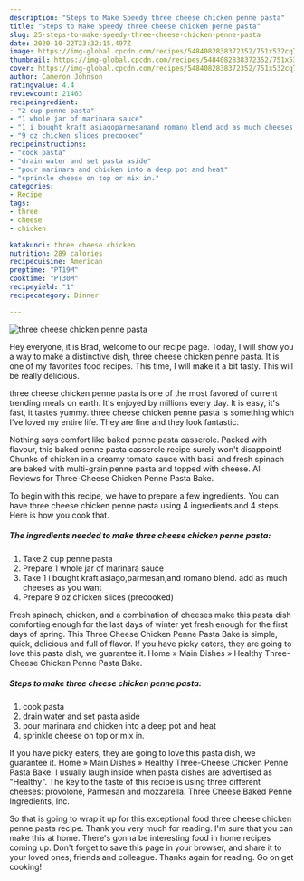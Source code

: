 ```yaml
---
description: "Steps to Make Speedy three cheese chicken penne pasta"
title: "Steps to Make Speedy three cheese chicken penne pasta"
slug: 25-steps-to-make-speedy-three-cheese-chicken-penne-pasta
date: 2020-10-22T23:32:15.497Z
image: https://img-global.cpcdn.com/recipes/5484082838372352/751x532cq70/three-cheese-chicken-penne-pasta-recipe-main-photo.jpg
thumbnail: https://img-global.cpcdn.com/recipes/5484082838372352/751x532cq70/three-cheese-chicken-penne-pasta-recipe-main-photo.jpg
cover: https://img-global.cpcdn.com/recipes/5484082838372352/751x532cq70/three-cheese-chicken-penne-pasta-recipe-main-photo.jpg
author: Cameron Johnson
ratingvalue: 4.4
reviewcount: 21463
recipeingredient:
- "2 cup penne pasta"
- "1 whole jar of marinara sauce"
- "1 i bought kraft asiagoparmesanand romano blend add as much cheeses as you want"
- "9 oz chicken slices precooked"
recipeinstructions:
- "cook pasta"
- "drain water and set pasta aside"
- "pour marinara and chicken into a deep pot and heat"
- "sprinkle cheese on top or mix in."
categories:
- Recipe
tags:
- three
- cheese
- chicken

katakunci: three cheese chicken 
nutrition: 289 calories
recipecuisine: American
preptime: "PT19M"
cooktime: "PT30M"
recipeyield: "1"
recipecategory: Dinner

---
```



![three cheese chicken penne pasta](https://img-global.cpcdn.com/recipes/5484082838372352/751x532cq70/three-cheese-chicken-penne-pasta-recipe-main-photo.jpg)

Hey everyone, it is Brad, welcome to our recipe page. Today, I will show you a way to make a distinctive dish, three cheese chicken penne pasta. It is one of my favorites food recipes. This time, I will make it a bit tasty. This will be really delicious.

three cheese chicken penne pasta is one of the most favored of current trending meals on earth. It's enjoyed by millions every day. It is easy, it's fast, it tastes yummy. three cheese chicken penne pasta is something which I've loved my entire life. They are fine and they look fantastic.

Nothing says comfort like baked penne pasta casserole. Packed with flavour, this baked penne pasta casserole recipe surely won&#39;t disappoint! Chunks of chicken in a creamy tomato sauce with basil and fresh spinach are baked with multi-grain penne pasta and topped with cheese. All Reviews for Three-Cheese Chicken Penne Pasta Bake.


To begin with this recipe, we have to prepare a few ingredients. You can have three cheese chicken penne pasta using 4 ingredients and 4 steps. Here is how you cook that.

<!--inarticleads1-->

##### The ingredients needed to make three cheese chicken penne pasta:

1. Take 2 cup penne pasta
1. Prepare 1 whole jar of marinara sauce
1. Take 1 i bought kraft asiago,parmesan,and romano blend. add as much cheeses as you want
1. Prepare 9 oz chicken slices (precooked)


Fresh spinach, chicken, and a combination of cheeses make this pasta dish comforting enough for the last days of winter yet fresh enough for the first days of spring. This Three Cheese Chicken Penne Pasta Bake is simple, quick, delicious and full of flavor. If you have picky eaters, they are going to love this pasta dish, we guarantee it. Home » Main Dishes » Healthy Three-Cheese Chicken Penne Pasta Bake. 

<!--inarticleads2-->

##### Steps to make three cheese chicken penne pasta:

1. cook pasta
1. drain water and set pasta aside
1. pour marinara and chicken into a deep pot and heat
1. sprinkle cheese on top or mix in.


If you have picky eaters, they are going to love this pasta dish, we guarantee it. Home » Main Dishes » Healthy Three-Cheese Chicken Penne Pasta Bake. I usually laugh inside when pasta dishes are advertised as &#34;Healthy&#34;. The key to the taste of this recipe is using three different cheeses: provolone, Parmesan and mozzarella. Three Cheese Baked Penne Ingredients, Inc. 

So that is going to wrap it up for this exceptional food three cheese chicken penne pasta recipe. Thank you very much for reading. I'm sure that you can make this at home. There's gonna be interesting food in home recipes coming up. Don't forget to save this page in your browser, and share it to your loved ones, friends and colleague. Thanks again for reading. Go on get cooking!
